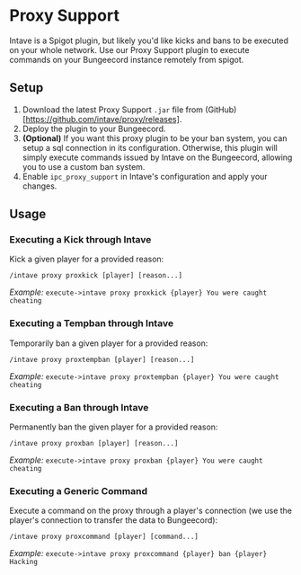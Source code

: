 # Proxy Support

Intave is a Spigot plugin, but likely you'd like kicks and bans to be executed on your whole network. Use our Proxy
Support plugin to execute commands on your Bungeecord instance remotely from spigot.

## Setup

1. Download the latest Proxy Support `.jar` file from (GitHub)[https://github.com/intave/proxy/releases].
2. Deploy the plugin to your Bungeecord.
3. **(Optional)** If you want this proxy plugin to be your ban system, you can setup a sql connection in its
   configuration. Otherwise, this plugin will simply execute commands issued by Intave on the Bungeecord, allowing you
   to use a custom ban system.
4. Enable `ipc_proxy_support` in Intave's configuration and apply your changes.

## Usage
### Executing a Kick through Intave

Kick a given player for a provided reason:

`/intave proxy proxkick [player] [reason...]`

*Example:* `execute->intave proxy proxkick {player} You were caught cheating`

### Executing a Tempban through Intave

Temporarily ban a given player for a provided reason:

`/intave proxy proxtempban [player] [reason...]`

*Example:* `execute->intave proxy proxtempban {player} You were caught cheating`

### Executing a Ban through Intave

Permanently ban the given player for a provided reason:

`/intave proxy proxban [player] [reason...]`

*Example:* `execute->intave proxy proxban {player} You were caught cheating`

### Executing a Generic Command

Execute a command on the proxy through a player's connection (we use the player's connection to transfer the data to
Bungeecord):

`/intave proxy proxcommand [player] [command...]`

*Example:* `execute->intave proxy proxcommand {player} ban {player} Hacking`
